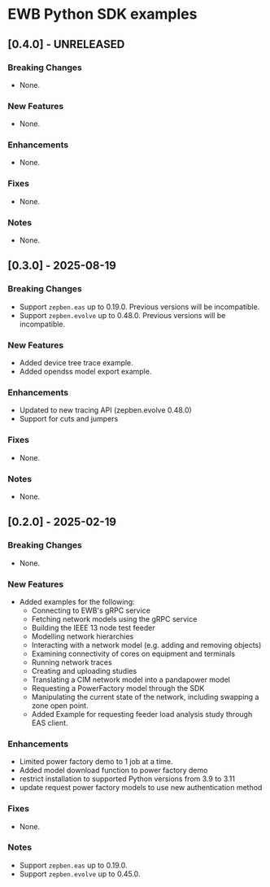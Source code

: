# EWB Python SDK examples
## [0.4.0] - UNRELEASED
### Breaking Changes
* None.

### New Features
* None.

### Enhancements
* None.

### Fixes
* None.

### Notes
* None.

## [0.3.0] - 2025-08-19
### Breaking Changes
* Support `zepben.eas` up to 0.19.0. Previous versions will be incompatible.
* Support `zepben.evolve` up to 0.48.0. Previous versions will be incompatible.

### New Features
* Added device tree trace example.
* Added opendss model export example.

### Enhancements
* Updated to new tracing API (zepben.evolve 0.48.0)
* Support for cuts and jumpers

### Fixes
* None.

### Notes
* None.

## [0.2.0] - 2025-02-19
### Breaking Changes
* None.

### New Features
* Added examples for the following:
  * Connecting to EWB's gRPC service
  * Fetching network models using the gRPC service
  * Building the IEEE 13 node test feeder
  * Modelling network hierarchies
  * Interacting with a network model (e.g. adding and removing objects)
  * Examining connectivity of cores on equipment and terminals
  * Running network traces
  * Creating and uploading studies
  * Translating a CIM network model into a pandapower model
  * Requesting a PowerFactory model through the SDK
  * Manipulating the current state of the network, including swapping a zone open point.
  * Added Example for requesting feeder load analysis study through EAS client.

### Enhancements
* Limited power factory demo to 1 job at a time.
* Added model download function to power factory demo
* restrict installation to supported Python versions from 3.9 to 3.11
* update request power factory models to use new authentication method

### Fixes
* None.

### Notes
* Support `zepben.eas` up to 0.19.0.
* Support `zepben.evolve` up to 0.45.0.
